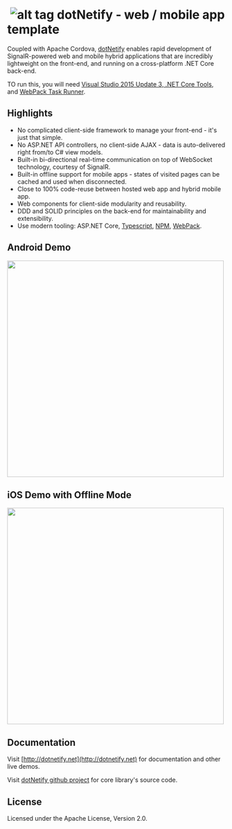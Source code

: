 # &nbsp;![alt tag](http://dotnetify.net/content/images/greendot.png) dotNetify - web / mobile app template
Coupled with Apache Cordova, [dotNetify](http://dotnetify.net) enables rapid development of SignalR-powered web and mobile hybrid applications that are incredibly lightweight on the front-end, and running on a cross-platform .NET Core back-end.

TO run this, you will need [Visual Studio 2015 Update 3, .NET Core Tools](https://www.microsoft.com/net/core#windowsvs2015), and [WebPack Task Runner](https://marketplace.visualstudio.com/items?itemName=MadsKristensen.WebPackTaskRunner).

## Highlights

* No complicated client-side framework to manage your front-end - it's just that simple.
* No ASP.NET API controllers, no client-side AJAX - data is auto-delivered right from/to C# view models.
* Built-in bi-directional real-time communication on top of WebSocket technology, courtesy of SignalR.
* Built-in offline support for mobile apps - states of visited pages can be cached and used when disconnected.
* Close to 100% code-reuse between hosted web app and hybrid mobile app.
* Web components for client-side modularity and reusability.
* DDD and SOLID principles on the back-end for maintainability and extensibility.
* Use modern tooling: ASP.NET Core, [Typescript](https://www.typescriptlang.org/), [NPM](https://www.npmjs.com/), [WebPack](https://webpack.github.io/).

## Android Demo
<img src="http://dotnetify.net/content/images/android_demo.gif" height="500">

## iOS Demo with Offline Mode
<img src="http://dotnetify.net/content/images/ios_offline_demo.gif" height="500">

## Documentation

Visit [http://dotnetify.net](http://dotnetify.net) for documentation and other live demos.

Visit [dotNetify github project](https://github.com/dsuryd/dotNetify) for core library's source code.

## License
Licensed under the Apache License, Version 2.0.

